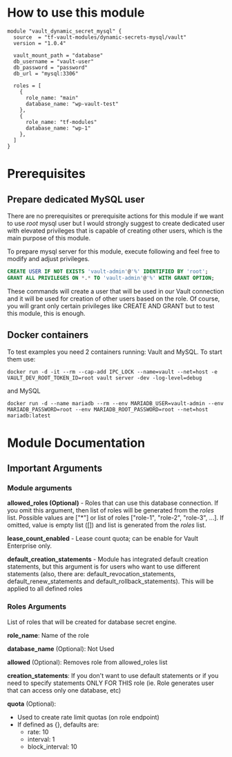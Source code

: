 # How to use this module

```hcl
module "vault_dynamic_secret_mysql" {
  source  = "tf-vault-modules/dynamic-secrets-mysql/vault"
  version = "1.0.4"

  vault_mount_path = "database"
  db_username = "vault-user"
  db_password = "password"
  db_url = "mysql:3306"

  roles = [
    {
      role_name: "main"
      database_name: "wp-vault-test"
    },
    {
      role_name: "tf-modules"
      database_name: "wp-1"
    },
  ]
}
```

# Prerequisites

## Prepare dedicated MySQL user

There are no prerequisites or prerequisite actions for this module if we want to use *root* mysql user but I would strongly suggest to create dedicated user with elevated privileges that is capable of creating other users, which is the main purpose of this module.

To prepare mysql server for this module, execute following and feel free to modify and adjust privileges.

```sql
CREATE USER IF NOT EXISTS 'vault-admin'@'%' IDENTIFIED BY 'root';
GRANT ALL PRIVILEGES ON *.* TO 'vault-admin'@'%' WITH GRANT OPTION;
```

These commands will create a user that will be used in our Vault connection and it will be used for creation of other users based on the role. Of course, you will grant only certain privileges like CREATE AND GRANT but to test this module, this is enough.

## Docker containers

To test examples you need 2 containers running: Vault and MySQL. To start them use:

```shell
docker run -d -it --rm --cap-add IPC_LOCK --name=vault --net=host -e VAULT_DEV_ROOT_TOKEN_ID=root vault server -dev -log-level=debug
```

and MySQL

```shell
docker run -d --name mariadb --rm --env MARIADB_USER=vault-admin --env MARIADB_PASSWORD=root --env MARIADB_ROOT_PASSWORD=root --net=host mariadb:latest
```

# Module Documentation

## Important Arguments

### Module arguments

**allowed_roles (Optional)** - Roles that can use this database connection. If you omit this argument, then list of roles will be generated from the *roles* list. Possible values are ["*"] or list of roles ["role-1", "role-2", "role-3", ...]. If omitted, value is empty list ([]) and list is generated from the *roles* list.

**lease_count_enabled** - Lease count quota; can be enable for Vault Enterprise only.

**default_creation_statements** - Module has integrated default creation statements, but this argument is for users who want to use different statements (also, there are: default_revocation_statements, default_renew_statements and default_rollback_statements). This will be applied to all defined roles

### Roles Arguments

List of roles that will be created for database secret engine.

**role_name**: Name of the role

**database_name** (Optional): Not Used

**allowed** (Optional): Removes role from allowed_roles list

**creation_statements**: If you don't want to use default statements or if you need to specify statements ONLY FOR THIS role (ie. Role generates user that can access only one database, etc)

**quota** (Optional):

* Used to create rate limit quotas (on role endpoint)
* If defined as {}, defaults are:
  * rate: 10
  * interval: 1
  * block_interval: 10
